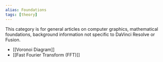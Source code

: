 ```yaml
---
alias: Foundations
tags: [theory]
---
```


This category is for general articles on computer graphics, mathematical foundations, background information not specific to DaVinci Resolve or Fusion.

- [[Voronoi Diagram]]
- [[Fast Fourier Transform (FFT)]]
